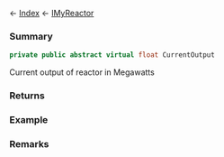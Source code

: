 ← [Index](Api-Index) ← [IMyReactor](Sandbox.ModAPI.Ingame.IMyReactor)

### Summary

```csharp
private public abstract virtual float CurrentOutput
```

Current output of reactor in Megawatts

### Returns

### Example

### Remarks

